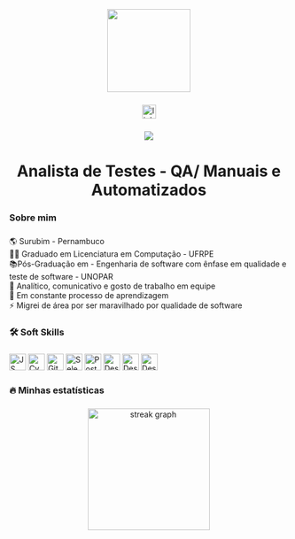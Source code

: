 <div align="center">
  <img height="150" src="https://camo.githubusercontent.com/62da68eb62b1e5f175f7d1f0191dd89a653d7908feb22d37d4a0ab07365d6791/68747470733a2f2f6d656469612e67697068792e636f6d2f6d656469612f4d3967624264396e6244724f5475314d71782f67697068792e676966"  />
</div>

###

<div align="center">
  <a href="https://br.linkedin.com/in/felipeeLucena" target="_blank">
    <img src="https://img.shields.io/static/v1?message=LinkedIn&logo=linkedin&label=&color=0077B5&logoColor=white&labelColor=&style=for-the-badge" height="25" alt="linkedin logo"  />
  </a>
</div>

###

<div align="center">
  <img src="https://visitor-badge.laobi.icu/badge?page_id=felipeeLucena.felipeeLucena&"  />
</div>

###

<h1 align="center">Analista de Testes - QA/ Manuais e Automatizados</h1>

###

<h3 align="left">Sobre  mim</h3>

###

<p align="left">🌎 Surubim - Pernambuco<br>👨‍🎓 Graduado em Licenciatura em Computação - UFRPE<br>📚Pós-Graduação em - Engenharia de software com ênfase em qualidade e teste de software - UNOPAR<br>🧠 Analítico, comunicativo e gosto de trabalho em equipe<br>🏫 Em constante processo de aprendizagem<br>⚡ Migrei de área por ser maravilhado por qualidade de software</p>

###

<h3 align="left">🛠 Soft Skills</h3>

###

<div style="display: inline_block">
    <img src="https://camo.githubusercontent.com/442c452cb73752bb1914ce03fce2017056d651a2099696b8594ddf5ccc74825e/68747470733a2f2f63646e2e6a7364656c6976722e6e65742f67682f64657669636f6e732f64657669636f6e2f69636f6e732f6a6176617363726970742f6a6176617363726970742d6f726967696e616c2e737667" alt="JS" width="30px">
    <img src="https://camo.githubusercontent.com/1171c87efd3aa7d0629dfd4486bda5e0427c8858e5988faad575daa5d7f33584/68747470733a2f2f696d616765732e6374666173736574732e6e65742f71356772307337706b3939372f546838343538576f4450676831784f63596a7634512f62323332386435333863376434393938353362666666336163313135343063352f437970726573732e706e67" alt="Cypress" width="30px" >
    <img src="https://camo.githubusercontent.com/ce9c7a173f38722e129d5ae832a11c928ff72683fae74cbcb9fff41fd9957e63/68747470733a2f2f75706c6f61642e77696b696d656469612e6f72672f77696b6970656469612f636f6d6d6f6e732f7468756d622f332f33662f4769745f69636f6e2e7376672f3130323470782d4769745f69636f6e2e7376672e706e67" alt="Git" width="30px">
    <img src="https://camo.githubusercontent.com/43398ed8f2caf3a341e80dd2f92ebe4ef8a54ba16e219b992c5936518a00b876/68747470733a2f2f7365656b6c6f676f2e636f6d2f696d616765732f532f73656c656e69756d2d6c6f676f2d413142353343454642302d7365656b6c6f676f2e636f6d2e706e67" alt="Selenium Web Driver" width="30px">  
    <img src="https://camo.githubusercontent.com/57d6cd14d35c46d55129e4fccce3f8e25fc5a47a1039ed466728c0daa5f0efd6/68747470733a2f2f7777772e7376677265706f2e636f6d2f73686f772f3335343230322f706f73746d616e2d69636f6e2e737667" alt="Postman" width="30px">   
 <img src="https://camo.githubusercontent.com/ebc1aa3a26ae5ea118ebeb1fdbda5b89c590ef901f1607752bbbf18c67c88416/68747470733a2f2f6a6d657465722e6170616368652e6f72672f696d616765732f6a6d657465725f7371756172652e706e67" alt="Descrição da imagem" width="30px">  

<img src="https://camo.githubusercontent.com/2582ec2237a3a1fbd34e9b57332b72be27a7facb32abe7c2335e5f86e5f457a8/68747470733a2f2f63646e2e6a7364656c6976722e6e65742f67682f64657669636f6e732f64657669636f6e2f69636f6e732f6d7973716c2f6d7973716c2d6f726967696e616c2e737667" alt="Descrição da imagem" width="30px">

<img src="https://camo.githubusercontent.com/9ebde7ca22ab3f3b4bf92d2743804ab9e581e413a16cdf3626c2092e69967d80/68747470733a2f2f63646e2e6a7364656c6976722e6e65742f67682f64657669636f6e732f64657669636f6e2f69636f6e732f6d6f6e676f64622f6d6f6e676f64622d6f726967696e616c2e737667" alt="Descrição da imagem" width="30px">
</div>

###

<h3 align="left">🔥   Minhas estatísticas</h3>

###

<div align="center">
  <img src="https://streak-stats.demolab.com?user=felipeeLucena&locale=en&mode=daily&theme=dark&hide_border=false&border_radius=5&order=3" height="220" alt="streak graph"  />
</div>

###
